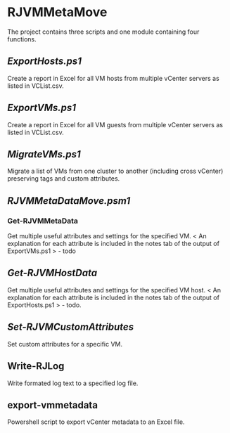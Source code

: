 # RJVMMetaMove

The project contains three scripts and one module containing four functions.

## *ExportHosts.ps1*
Create a report in Excel for all VM hosts from multiple vCenter servers as listed in VCList.csv.

## *ExportVMs.ps1*
Create a report in Excel for all VM guests from multiple vCenter servers as listed in VCList.csv.

## *MigrateVMs.ps1*
Migrate a list of VMs from one cluster to another (including cross vCenter) preserving tags and custom attributes.

## *RJVMMetaDataMove.psm1*
### Get-RJVMMetaData
Get multiple useful attributes and settings for the specified VM.
< An explanation for each attribute is included in the notes tab of the output of ExportVMs.ps1 > - todo

## *Get-RJVMHostData*
Get multiple useful attributes and settings for the specified VM host.
< An explanation for each attribute is included in the notes tab of the output of ExportHosts.ps1 > - todo.

## *Set-RJVMCustomAttributes*
Set custom attributes for a specific VM.

## Write-RJLog
Write formated log text to a specified log file.

## export-vmmetadata
Powershell script to export vCenter metadata to an Excel file.

